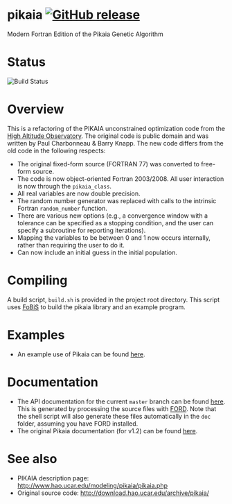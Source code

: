 # pikaia [![GitHub release](https://img.shields.io/github/release/jacobwilliams/pikaia.svg?style=plastic)](https://github.com/jacobwilliams/pikaia/releases/latest)
Modern Fortran Edition of the Pikaia Genetic Algorithm

# Status

![Build Status](https://github.com/jacobwilliams/pikaia/actions/workflows/CI.yml/badge.svg)

# Overview

This is a refactoring of the PIKAIA unconstrained optimization code from the [High Altitude Observatory](http://www.hao.ucar.edu/modeling/pikaia/pikaia.php).  The original code is public domain and was written by Paul Charbonneau & Barry Knapp.  The new code differs from the old code in the following respects:
 * The original fixed-form source (FORTRAN 77) was converted to free-form source.
 * The code is now object-oriented Fortran 2003/2008.  All user interaction is now through the ```pikaia_class```.
 * All real variables are now double precision.
 * The random number generator was replaced with calls to the intrinsic Fortran ```random_number``` function.
 * There are various new options (e.g., a convergence window with a tolerance can be specified as a stopping condition, and the user can specify a subroutine for reporting iterations).
 * Mapping the variables to be between 0 and 1 now occurs internally, rather than requiring the user to do it.
 * Can now include an initial guess in the initial population.

# Compiling

A build script, `build.sh` is provided in the project root directory. This script uses [FoBiS](https://github.com/szaghi/FoBiS) to build the pikaia library and an example program.

# Examples

 * An example use of Pikaia can be found [here](http://degenerateconic.com/earth-mars-free-return/).

# Documentation

 * The API documentation for the current ```master``` branch can be found [here](http://jacobwilliams.github.io/pikaia/).  This is generated by processing the source files with [FORD](https://github.com/cmacmackin/ford).  Note that the shell script will also generate these files automatically in the ```doc``` folder, assuming you have FORD installed.
 * The original Pikaia documentation (for v1.2) can be found [here](http://www.hao.ucar.edu/modeling/pikaia/relnotes.ps).

# See also

 * PIKAIA description page: http://www.hao.ucar.edu/modeling/pikaia/pikaia.php
 * Original source code: http://download.hao.ucar.edu/archive/pikaia/

